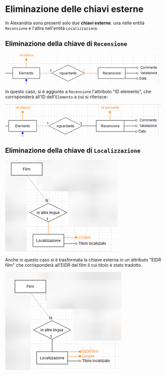 # Eliminazione delle chiavi esterne

In Alexandria sono presenti solo due **chiavi esterne**: una nelle entità `Recensione` e l'altra nell'entità `Localizzazione`.

## Eliminazione della chiave di `Recensione`

![](img/4-2-eliminazione-chiavi-esterne/chiave-recensioni.png)

In questo caso, si è aggiunto a `Recensione` l'attributo "ID elemento", che corrisponderà all'ID dell'`Elemento` a cui si riferisce:

![](img/4-2-eliminazione-chiavi-esterne/after-recensioni.png)

## Eliminazione della chiave di `Localizzazione`

![](img/4-2-eliminazione-chiavi-esterne/chiave-localizzazione.png)

Anche in questo caso si è trasformata la chiave esterna in un attributo "EIDR film" che corrisponderà all'EIDR del film il cui titolo è stato tradotto.

![](img/4-2-eliminazione-chiavi-esterne/after-localizzazione.png)
